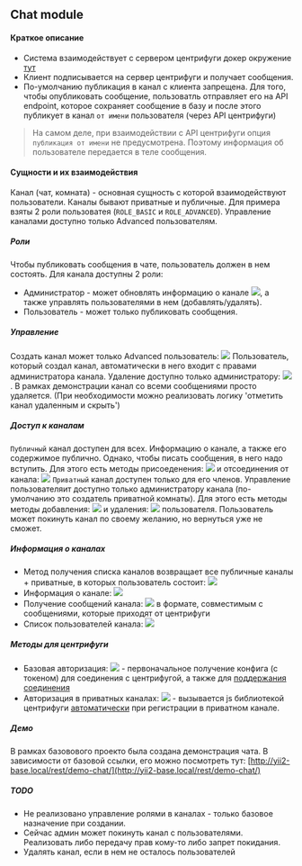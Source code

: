 Chat module
-------------------
#### Краткое описание
* Система  взаимодействует с сервером центрифуги  докер окружение [тут]( https://git.gbksoft.net/Docker/Web-Apache-Centrifugo)
* Клиент подписывается на сервер центрифуги и получает сообщения.
* По-умолчанию публикация в канал с клиента запрещена. Для того, чтобы опубликовать сообщение, пользоватль отправляет его на API endpoint, которое сохраняет сообщение в базу и после этого публикует в канал `от имени` пользователя (через API центрифуги)

> На самом деле, при взаимодействии с API центрифуги опция `публикация от имени` не предусмотрена. Поэтому информация об пользователе передается в теле сообщения.

#### Сущности и их взаимодействия
Канал (чат, комната) - основная сущность с которой взаимодействуют пользователи. Каналы бывают приватные и публичные. Для примера взяты 2 роли пользоватея (`ROLE_BASIC` и  `ROLE_ADVANCED`). Управление каналами доступно только Advanced пользователям.
##### Роли
Чтобы публиковать сообщения в чате, пользователь должен в нем состоять. Для канала доступны 2 роли:
* Администратор - может обновлять информацию о канале ![](https://w3tls.net/bHN3Co6d79f0148f4de5d41c444a7b4ff39004.png), а также управлять пользователями в нем (добавлять/удалять).
* Пользователь - может только публиковать сообщения.
##### Управление
Создать канал может только Advanced пользователь: ![](https://w3tls.net/bHN3Cofd9734e800308d72328a465f0b8d8596.png)   Пользователь, который создал канал, автоматически в него входит с правами администратора канала.
Удаление доступно только администратору: ![](https://w3tls.net/bHN3Cocd91a0362aacefb6f8a8fa379fc0a1cd.png). В рамках демонстрации канал со всеми сообщениями просто удаляется. (При необходимости можно реализовать логику 'отметить канал удаленным и скрыть')
##### Доступ к каналам
`Публичный` канал доступен для всех. Информацию о канале, а также его содержимое публично. Однако, чтобы писать сообщения, в него надо вступить. Для этого есть методы присоеденения: ![](https://w3tls.net/bHN3Coc9766e7551c69370b5b5ebf696936d94.png) и отсоединения от канала: ![](https://w3tls.net/bHN3Coba1aa5f261017473286d1846087b672b.png)
`Приватный` канал доступен только для его членов. Управление пользователяит доступно только администратору канала (по-умолчанию это создатель приватной комнаты). Для этого есть методы методы добавления: ![](https://w3tls.net/bHN3Co4107bdd3b0cc3c107f283f10a4a71152.png) и удаления: ![](https://w3tls.net/bHN3Cofe2a25f417bbefb55daf2e3838b94480.png) пользователя. Пользователь может покинуть канал по своему желанию, но вернуться уже не сможет.
##### Информация о каналах
* Метод получения списка каналов возвращает все публичные каналы + приватные, в которых пользователь состоит: ![](https://w3tls.net/bHN3Co6b38e8d7a5798725462b01f5ad551b13.png)
* Информация о канале: ![](https://w3tls.net/bHN3Co21c98518504123b5707420d4e1047d55.png)
* Получение сообщений канала: ![](https://w3tls.net/bHN3Co56b4068657084ab6766d3a18bd2a3146.png) в формате, совместимым с сообщениями, которые приходят от центрифуги
* Список пользователей канала: ![](https://w3tls.net/bHN3Co9cac23f00c9243dc2bc4627a412fd846.png)
##### Методы для центрифуги
* Базовая авторизация: ![](https://w3tls.net/bHN3Coe91bb8a830c5ec68ff9478c50a501230.png) - первоначальное получение конфига (с токеном) для соединения с центрифугой, а также для [поддержания соединения](https://fzambia.gitbooks.io/centrifugal/content/server/connection_check.html)
* Авторизация в приватных каналах: ![](https://w3tls.net/bHN3Cof563f46d49ceb3e5c446551fea6c7d61.png) - вызывается js библиотекой центрифуги [автоматически](https://fzambia.gitbooks.io/centrifugal/content/clients/javascript.html#private-channels) при регистрации в приватном канале.
##### Демо
В рамках базовового проекто была создана демонстрация чата. В зависимости от базовой ссылки, его можно посмотреть тут: [http://yii2-base.local/rest/demo-chat/](http://yii2-base.local/rest/demo-chat/)
##### TODO
* Не реализовано управление ролями в каналах - только базовое назначение при создании.
* Сейчас админ может покинуть канал с пользователями. Реализовать либо передачу прав кому-то либо запрет покидания.
* Удалять канал, если в нем не осталось пользователей